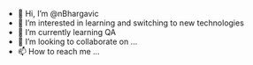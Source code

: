 - 👋 Hi, I’m @nBhargavic
- 👀 I’m interested in learning and switching to new technologies
- 🌱 I’m currently learning QA
- 💞️ I’m looking to collaborate on ...
- 📫 How to reach me ...

<!---
nBhargavic/nBhargavic is a ✨ special ✨ repository because its `README.md` (this file) appears on your GitHub profile.
You can click the Preview link to take a look at your changes.
--->
